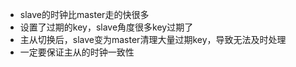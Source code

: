 - slave的时钟比master走的快很多
- 设置了过期的key，slave角度很多key过期了
- 主从切换后，slave变为master清理大量过期key，导致无法及时处理
- 一定要保证主从的时钟一致性